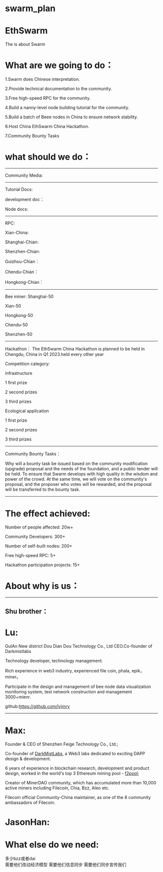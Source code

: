 # swarm_plan
# EthSwarm
The is about Swarm

# What are we going to do：
1.Swarm does Chinese interpretation.

2.Provide technical documentation to the community.

3.Free high-speed RPC for the community.

4.Build a nanny-level node building tutorial for the community.

5.Build a batch of Beee nodes in China to ensure network stability.

6.Host China EthSwarm China Hackathon.

7.Community Bounty Tasks



# what should we do：
----------------
Community Media:

----------------
Tutorial Docs:

development doc：

Node docs:

-----------------
RPC:

Xian-China:

Shanghai-Chian:

Shenzhen-Chian:

Guizhou-Chian：

Chendu-Chian：

Hongkong-Chian：




-----------------
Bee miner:
Shanghai-50

Xian-50

Hongkong-50

Chendu-50

Shenzhen-50



-----------------
Hackathon：
The EthSwarm China Hackathon is planned to be held in Chengdu, China in Q1 2023.held every other year

Competition category:

infrastructure

1 first prize

2 second prizes

3 third prizes

Ecological application

1 first prize

2 second prizes

3 third prizes

----------------------------

Community Bounty Tasks：

Why will a bounty task be issued based on the community modification (upgrade) proposal and the needs of the foundation, and a public tender will be held.
To ensure that Swarm develops with high quality in the wisdom and power of the crowd. At the same time,
we will vote on the community's proposal, and the proposer who votes will be rewarded, and the proposal will be transferred to the bounty task.

-------------------------------------
# The effect achieved:
Number of people affected: 20w+

Community Developers: 300+

Number of self-built nodes: 200+

Free high-speed RPC: 5+

Hackathon participation projects: 15+




# About why is us：
--------------------
 Shu brother：
-------------------
# Lu:
GuIAn New district Dou Dian Dou Technology Co., Ltd CEO.Co-founder of Darkmistlabs

Technology developer, technology management.

Rich experience in web3 industry, experienced file coin, phala, epik，miner。

Participate in the design and management of bee node data visualization monitoring system, test network construction and management 3000+mienr.

github:https://github.com/lyjmry



------------------------

# Max:
Founder & CEO of Shenzhen Feige Technology Co., Ltd.;

Co-founder of [DarkMistLabs](https://github.com/darkmistlabs), a Web3 labs dedicated to exciting DAPP design & development.

6 years of experience in blockchain research, development and product design, worked in the world's top 3 Ethereum mining pool - [f2pool](https://www.f2pool.com);

Creator of MinerDAO community, which has accumulated more than 10,000 active miners including Filecoin, Chia, Bzz, Aleo etc.

Filecoin official Community-China maintainer, as one of the 8 community ambassadors of Filecoin.


# JasonHan:



# What else do we need:

多少bzz或者dai  
需要他们改动经济模型
需要他们信息同步
需要他们同步宣传我们





















